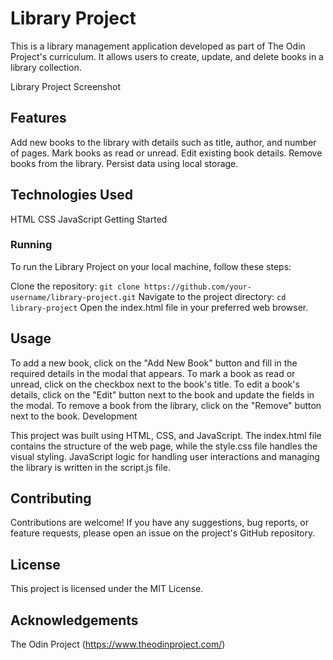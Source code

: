# Library Project

This is a library management application developed as part of The Odin Project's curriculum. It allows users to create, update, and delete books in a library collection.

Library Project Screenshot

## Features

Add new books to the library with details such as title, author, and number of pages.
Mark books as read or unread.
Edit existing book details.
Remove books from the library.
Persist data using local storage.

## Technologies Used

HTML
CSS
JavaScript
Getting Started

### Running

To run the Library Project on your local machine, follow these steps:

Clone the repository:
`git clone https://github.com/your-username/library-project.git`
Navigate to the project directory:
`cd library-project`
Open the index.html file in your preferred web browser.

## Usage

To add a new book, click on the "Add New Book" button and fill in the required details in the modal that appears.
To mark a book as read or unread, click on the checkbox next to the book's title.
To edit a book's details, click on the "Edit" button next to the book and update the fields in the modal.
To remove a book from the library, click on the "Remove" button next to the book.
Development

This project was built using HTML, CSS, and JavaScript. The index.html file contains the structure of the web page, while the style.css file handles the visual styling. JavaScript logic for handling user interactions and managing the library is written in the script.js file.

## Contributing

Contributions are welcome! If you have any suggestions, bug reports, or feature requests, please open an issue on the project's GitHub repository.

## License

This project is licensed under the MIT License.

## Acknowledgements

The Odin Project (https://www.theodinproject.com/)
